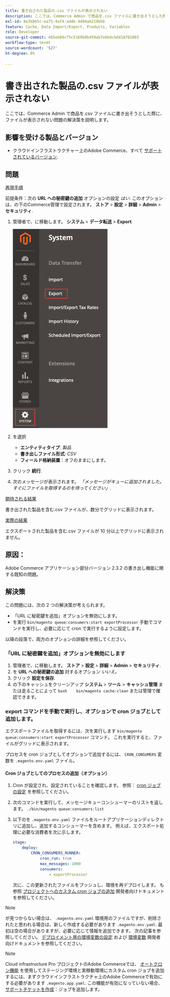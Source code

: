 ```yaml
---
title: 書き出された製品の.csv ファイルが表示されない
description: ここでは、Commerce Admin で商品を.csv ファイルに書き出そうとした際に、ファイルが表示されない問題の解決策を説明します。
exl-id: 8e3bb65c-ea75-4af4-ad4b-4d94ab219bbb
feature: Cache, Data Import/Export, Products, Variables
role: Developer
source-git-commit: 465eb89cf5c5169b0b459ab7e6bdcbd418781093
workflow-type: tm+mt
source-wordcount: '527'
ht-degree: 0%

---
```


# 書き出された製品の.csv ファイルが表示されない

ここでは、Commerce Admin で商品を.csv ファイルに書き出そうとした際に、ファイルが表示されない問題の解決策を説明します。

## 影響を受ける製品とバージョン

* クラウドインフラストラクチャー上のAdobe Commerce、すべて [サポートされているバージョン](https://magento.com/sites/default/files/magento-software-lifecycle-policy.pdf).

## 問題

<u>再現手順</u>

前提条件：次の **URL への秘密鍵の追加** オプションの設定 *はい*. このオプションは、の下のCommerce管理で設定されます。 **ストア** > **設定** > **詳細** > **Admin** > **セキュリティ**.

1. 管理者で、に移動します。 **システム** > **データ転送** > **Export**.

   ![magento_export_products_2.3.4.png](assets/magento_export_products_2.3.4.png)

1. を選択
   * **エンティティタイプ**: *製品*
   * **書き出しファイル形式**: *CSV*
   * **フィールド格納装置**：オフのままにします。
1. クリック **続行**.
1. 次のメッセージが表示されます。 *「メッセージがキューに追加されました。すぐにファイルを取得するのを待ってください」*.

<u>期待される結果</u>

書き出された製品を含む.csv ファイルが、数分でグリッドに表示されます。

<u>実際の結果</u>

エクスポートされた製品を含む.csv ファイルが 10 分以上でグリッドに表示されません。

## 原因：

Adobe Commerce アプリケーション部分バージョン 2.3.2 の書き出し機能に関する既知の問題。

## 解決策

この問題には、次の 2 つの解決策が考えられます。

* 「URL に秘密鍵を追加」オプションを無効にします。
* を実行 `bin/magento queue:consumers:start exportProcessor` 手動でコマンドを実行し、必要に応じて cron で実行するように設定します。

以降の段落で、両方のオプションの詳細を参照してください。

### 「URL に秘密鍵を追加」オプションを無効にします

1. 管理者で、に移動します。 **ストア** > **設定** > **詳細** > **Admin** > **セキュリティ**.
1. を **URL への秘密鍵の追加** 対するオプション *いいえ。*
1. クリック **設定を保存**.
1. の下のキャッシュをクリーンアップ **システム** > **ツール** > **キャッシュ管理** または走ることによって    ```bash    bin/magento cache:clean``` または管理で確認できます。

### export コマンドを手動で実行し、オプションで cron ジョブとして追加します。

エクスポートファイルを取得するには、次を実行します `bin/magento queue:consumers:start exportProcessor` コマンド。 これを実行すると、ファイルがグリッドに表示されます。


プロセスを cron ジョブとしてオプションで追加するには、 `CRON_CONSUMERS` 変数を `.magento.env.yaml` ファイル。

#### Cron ジョブとしてのプロセスの追加（オプション）

1. Cron が設定され、設定されていることを確認します。 参照： [cron ジョブの設定](/docs/commerce-cloud-service/user-guide/configure/app/properties/crons-property.html) を参照してください。
1. 次のコマンドを実行して、メッセージキューコンシューマーのリストを返します。     `./bin/magento queue:consumers:list`
1. 以下のを `.magento.env.yaml` ファイルをルートアプリケーションディレクトリに追加し、追加するコンシューマーを含めます。 例えば、エクスポート処理に必要な消費者を次に示します。

   ```yaml
   stage:
       deploy:
           CRON_CONSUMERS_RUNNER:
               cron_run: true
               max_messages: 1000
               consumers:
                   - exportProcessor
   ```

   次に、この更新されたファイルをプッシュし、環境を再デプロイします。 も参照 [プロジェクトへのカスタム cron ジョブの追加](/docs/commerce-cloud-service/user-guide/configure/app/properties/crons-property.html#add-custom-cron-jobs-to-your-project) 開発者向けドキュメントを参照してください。

>[!NOTE]
>
>が見つからない場合は、 `.magento.env.yaml` 環境用のファイルですが、削除されたと思われる場合は、新しく作成する必要があります `.magento.env.yaml`. 最初は空の場合がありますが、必要に応じて情報を追加できます。 次の記事を参照してください。 [デプロイメント用の環境変数の設定](/docs/commerce-cloud-service/user-guide/configure/env/configure-env-yaml.html) および [環境変数](/docs/commerce-cloud-service/user-guide/configure/env/stage/variables-intro.html) 開発者向けドキュメントを参照してください。

>[!NOTE]
>
>Cloud infrastructure Pro プロジェクトのAdobe Commerceでは、 [オートクロン機能](/docs/commerce-cloud-service/user-guide/configure/app/properties/crons-property.html?lang=en#crontab) を使用してステージング環境と実稼動環境にカスタム cron ジョブを追加するには、まずクラウドインフラストラクチャ上のAdobe Commerceで有効にする必要があります `.magento.app.yaml`. この機能が有効になっていない場合、 [サポートチケットを作成](/help/help-center-guide/help-center/magento-help-center-user-guide.md#submit-ticket)：ジョブを追加します。
